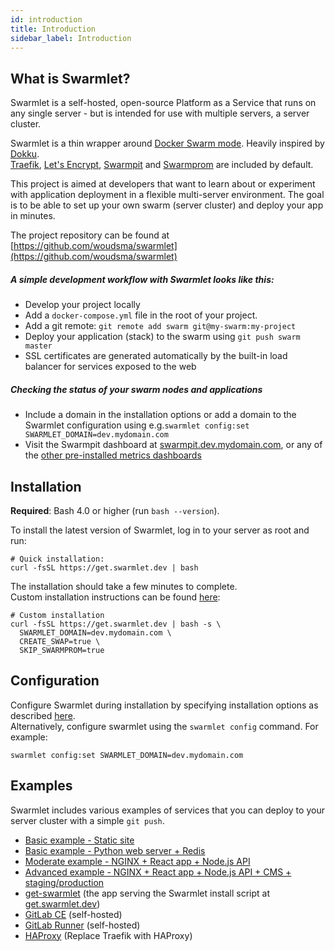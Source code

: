 ```yaml
---
id: introduction
title: Introduction
sidebar_label: Introduction
---
```


## What is Swarmlet?
Swarmlet is a self-hosted, open-source Platform as a Service that runs on any single server - but is intended for use with multiple servers, a server cluster.

Swarmlet is a thin wrapper around [Docker Swarm mode](https://docs.docker.com/engine/swarm/). Heavily inspired by [Dokku](http://dokku.viewdocs.io/dokku/).  
[Traefik](https://github.com/containous/traefik), [Let's Encrypt](https://letsencrypt.org), [Swarmpit](https://swarmpit.io) and [Swarmprom](https://github.com/stefanprodan/swarmprom) are included by default.  

This project is aimed at developers that want to learn about or experiment with application deployment in a flexible multi-server environment. The goal is to be able to set up your own swarm (server cluster) and deploy your app in minutes.  

The project repository can be found at [https://github.com/woudsma/swarmlet](https://github.com/woudsma/swarmlet)

##### A simple development workflow with Swarmlet looks like this:
- Develop your project locally
- Add a `docker-compose.yml` file in the root of your project.
- Add a git remote: `git remote add swarm git@my-swarm:my-project`
- Deploy your application (stack) to the swarm using `git push swarm master`
- SSL certificates are generated automatically by the built-in load balancer for services exposed to the web

##### Checking the status of your swarm nodes and applications
- Include a domain in the installation options or add a domain to the Swarmlet configuration using e.g.`swarmlet config:set SWARMLET_DOMAIN=dev.mydomain.com`
- Visit the Swarmpit dashboard at [swarmpit.dev.mydomain.com](), or any of the [other pre-installed metrics dashboards](/docs/getting-started/metrics-and-dashboards)

## Installation
**Required**: Bash 4.0 or higher (run `bash --version`).  

To install the latest version of Swarmlet, log in to your server as root and run:  
```shell
# Quick installation:
curl -fsSL https://get.swarmlet.dev | bash
```
The installation should take a few minutes to complete.  
Custom installation instructions can be found [here](/docs/getting-started/installation):
```shell
# Custom installation 
curl -fsSL https://get.swarmlet.dev | bash -s \
  SWARMLET_DOMAIN=dev.mydomain.com \
  CREATE_SWAP=true \
  SKIP_SWARMPROM=true
```

## Configuration
Configure Swarmlet during installation by specifying installation options as described [here](/docs/getting-started/installation).  
Alternatively, configure swarmlet using the `swarmlet config` command. For example:
```shell
swarmlet config:set SWARMLET_DOMAIN=dev.mydomain.com
```

## Examples

Swarmlet includes various examples of services that you can deploy to your server cluster with a simple `git push`.  
- [Basic example - Static site]()
- [Basic example - Python web server + Redis]()
- [Moderate example - NGINX + React app + Node.js API]()
- [Advanced example - NGINX + React app + Node.js API + CMS + staging/production]()
- [get-swarmlet]() (the app serving the Swarmlet install script at [get.swarmlet.dev](https://get.swarmlet.dev))
- [GitLab CE]() (self-hosted)
- [GitLab Runner]() (self-hosted)
- [HAProxy]() (Replace Traefik with HAProxy)
